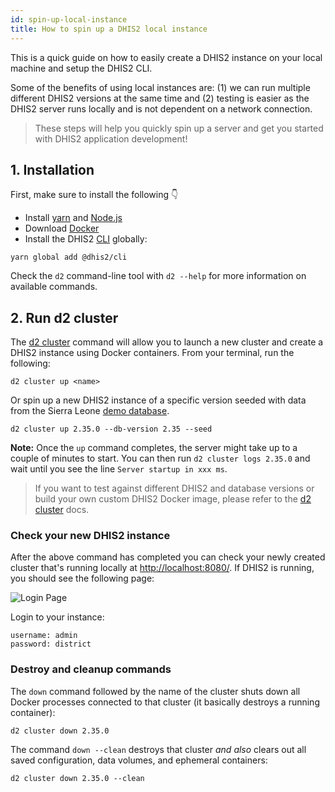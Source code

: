 ```yaml
---
id: spin-up-local-instance
title: How to spin up a DHIS2 local instance
---
```


This is a quick guide on how to easily create a DHIS2 instance on your local machine and setup the DHIS2 CLI.

Some of the benefits of using local instances are: (1) we can run multiple different DHIS2 versions at the same time and (2) testing is easier as the DHIS2 server runs locally and is not dependent on a network connection.

> These steps will help you quickly spin up a server and get you started with DHIS2 application development!

## 1. Installation

First, make sure to install the following 👇

-   Install [yarn](https://classic.yarnpkg.com/en/docs/install/) and [Node.js](https://nodejs.org/en/)
-   Download [Docker](https://www.docker.com/)
-   Install the DHIS2 [CLI](https://cli.dhis2.nu/#/getting-started) globally:

```shell
yarn global add @dhis2/cli
```

Check the `d2` command-line tool with `d2 --help` for more information on available commands.

## 2. Run d2 cluster

The [d2 cluster](https://cli.dhis2.nu/#/commands/d2-cluster) command will allow you to launch a new cluster and create a DHIS2 instance using Docker containers. From your terminal, run the following:

```shell
d2 cluster up <name>
```

Or spin up a new DHIS2 instance of a specific version seeded with data from the Sierra Leone [demo database](https://dhis2.org/demo).

```shell
d2 cluster up 2.35.0 --db-version 2.35 --seed
```

**Note:** Once the `up` command completes, the server might take up to a couple of minutes to start. You can then run `d2 cluster logs 2.35.0` and wait until you see the line `Server startup in xxx ms`.

> If you want to test against different DHIS2 and database versions or build your own custom DHIS2 Docker image, please refer to the [d2 cluster](https://cli.dhis2.nu/#/commands/d2-cluster) docs.

### Check your new DHIS2 instance

After the above command has completed you can check your newly created cluster that's running locally at [http://localhost:8080/](http://localhost:8080/). If DHIS2 is running, you should see the following page:

![Login Page](../assets/quickstart_guides/image-of-login.png)

Login to your instance:

```
username: admin
password: district
```

### Destroy and cleanup commands

The `down` command followed by the name of the cluster shuts down all Docker processes connected to that cluster (it basically destroys a running container):

```shell
d2 cluster down 2.35.0
```

The command `down --clean` destroys that cluster _and also_ clears out all saved configuration, data volumes, and ephemeral containers:

```shell
d2 cluster down 2.35.0 --clean
```
